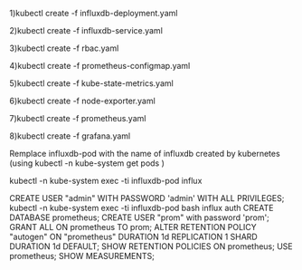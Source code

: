 1)kubectl create -f influxdb-deployment.yaml

2)kubectl create -f influxdb-service.yaml

3)kubectl create -f rbac.yaml

4)kubectl create -f  prometheus-configmap.yaml  

5)kubectl create -f kube-state-metrics.yaml  

6)kubectl create -f node-exporter.yaml

7)kubectl create -f prometheus.yaml

8)kubectl create -f grafana.yaml              

Remplace influxdb-pod  with the name of influxdb created by kubernetes (using kubectl -n kube-system get pods )

kubectl -n kube-system exec -ti influxdb-pod influx

CREATE USER "admin" WITH PASSWORD 'admin' WITH ALL PRIVILEGES;
kubectl -n kube-system exec -ti influxdb-pod bash
influx
auth
CREATE DATABASE prometheus; 
CREATE USER "prom" with password 'prom';
GRANT ALL ON prometheus TO prom;
ALTER RETENTION POLICY "autogen" ON "prometheus" DURATION 1d REPLICATION 1 SHARD DURATION 1d DEFAULT;
SHOW RETENTION POLICIES ON prometheus;
USE prometheus;
SHOW MEASUREMENTS;


